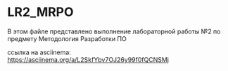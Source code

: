 # LR2_MRPO
В этом файле представлено выполнение лабораторной работы №2 по предмету Методология Разработки ПО

ссылка на asciinema:
https://asciinema.org/a/L2SkfYbv7OJ26y99f0fQCNSMj
